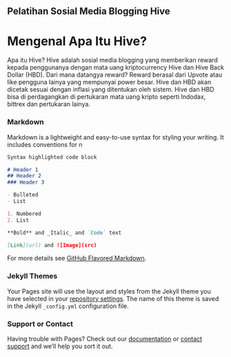 ## Pelatihan Sosial Media Blogging Hive 
# Mengenal Apa Itu Hive? 
Apa itu Hive? Hive adalah sosial media blogging yang memberikan reward kepada penggunanya dengan mata uang kriptocurrency Hive dan Hive Back Dollar (HBD). Dari mana datangya reward? Reward berasal dari Upvote atau like pengguna lainya yang mempunyai power besar. Hive dan HBD akan dicetak sesuai dengan inflasi yang ditentukan oleh sistem. Hive dan HBD bisa di perdagangkan di pertukaran mata uang kripto seperti Indodax, bittrex dan pertukaran lainya. 


### Markdown

Markdown is a lightweight and easy-to-use syntax for styling your writing. It includes conventions for n

```markdown
Syntax highlighted code block

# Header 1
## Header 2
### Header 3

- Bulleted
- List

1. Numbered
2. List

**Bold** and _Italic_ and `Code` text

[Link](url) and ![Image](src)
```

For more details see [GitHub Flavored Markdown](https://guides.github.com/features/mastering-markdown/).

### Jekyll Themes

Your Pages site will use the layout and styles from the Jekyll theme you have selected in your [repository settings](https://github.com/ahmadfz1/ahmadfz/settings/pages). The name of this theme is saved in the Jekyll `_config.yml` configuration file.

### Support or Contact

Having trouble with Pages? Check out our [documentation](https://docs.github.com/categories/github-pages-basics/) or [contact support](https://support.github.com/contact) and we’ll help you sort it out.
